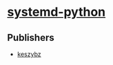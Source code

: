 # [systemd-python](https://pypi.org/project/systemd-python)



## Publishers
- [keszybz](https://pypi.org/user/keszybz)

